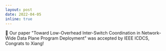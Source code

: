 ```yaml
---
layout: post
date: 2022-04-05 
inline: true
---
```


🎉 Our paper "Toward Low-Overhead Inter-Switch Coordination in Network-Wide Data Plane Program Deployment" was accepted by IEEE ICDCS, Congrats to Xiang!